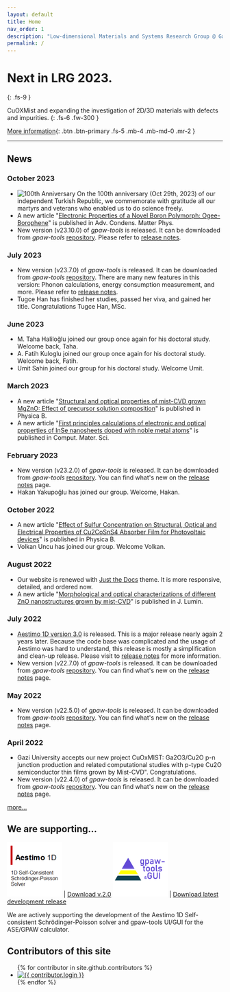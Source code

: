 ```yaml
---
layout: default
title: Home
nav_order: 1
description: "Low-dimensional Materials and Systems Research Group @ Gazi Univ."
permalink: /
---
```


# Next in LRG 2023.
{: .fs-9 }

CuOXMist and expanding the investigation of 2D/3D materials with defects and impurities.
{: .fs-6 .fw-300 }

[More information](docs/research/next-in-lrg){: .btn .btn-primary .fs-5 .mb-4 .mb-md-0 .mr-2 }

---

## News

### October 2023

* ![100th Anniversary](https://raw.githubusercontent.com/stevenrskelton/flag-icon/master/png/16/country-4x3/tr.png) On the 100th anniversary (Oct 29th, 2023) of our independent Turkish Republic, we commemorate with gratitude all our martyrs and veterans who enabled us to do science freely.
* A new article "[Electronic Properties of a Novel Boron Polymorph: Ogee-Borophene](https://doi.org/10.1155/2023/9933049)" is published in Adv. Condens. Matter Phys.
* New version (v23.10.0) of *gpaw-tools* is released. It can be downloaded from *gpaw-tools* [repository](https://github.com/lrgresearch/gpaw-tools). Please refer to [release notes](https://www.lrgresearch.org/gpaw-tools/development/releasenotes/#version-23100).

### July 2023

* New version (v23.7.0) of *gpaw-tools* is released. It can be downloaded from *gpaw-tools* [repository](https://github.com/lrgresearch/gpaw-tools). There are many new features in this version: Phonon calculations, energy consumption measurement, and more. Please refer to [release notes](https://www.lrgresearch.org/gpaw-tools/development/releasenotes/#version-2370).
* Tugce Han has finished her studies, passed her viva, and gained her title. Congratulations Tugce Han, MSc.

### June 2023

* M. Taha Haliloğlu joined our group once again for his doctoral study. Welcome back, Taha.
* A. Fatih Kuloglu joined our group once again for his doctoral study. Welcome back, Fatih.
* Umit Sahin joined our group for his doctoral study. Welcome Umit.

### March 2023

* A new article "[Structural and optical properties of mist-CVD grown MgZnO: Effect of precursor solution composition](https://doi.org/10.1016/j.physb.2023.414854)" is published in Physica B.
* A new article "[First principles calculations of electronic and optical properties of InSe nanosheets doped with noble metal atoms](https://doi.org/10.1016/j.commatsci.2023.112114)" is published in Comput. Mater. Sci.

### February 2023

* New version (v23.2.0) of *gpaw-tools* is released. It can be downloaded from *gpaw-tools* [repository](https://github.com/lrgresearch/gpaw-tools). You can find what's new on the [release notes](https://www.lrgresearch.org/gpaw-tools/development/releasenotes/#version-2320) page.
* Hakan Yakupoğlu has joined our group. Welcome, Hakan.

### October 2022

* A new article "[Effect of Sulfur Concentration on Structural, Optical and Electrical Properties of Cu2CoSnS4 Absorber Film for Photovoltaic devices](https://doi.org/10.1016/j.physb.2022.414424)" is published in Physica B.
* Volkan Uncu has joined our group. Welcome Volkan.

### August 2022

* Our website is renewed with [Just the Docs](https://github.com/just-the-docs/just-the-docs) theme. It is more responsive, detailed, and ordered now.
* A new article "[Morphological and optical characterizations of different ZnO nanostructures grown by mist-CVD](https://doi.org/10.1016/j.jlumin.2022.119158)" is published in J. Lumin.

### July 2022

* [Aestimo 1D version 3.0](https://www.aestimosolver.org/) is released. This is a major release nearly again 2 years later. Because the code base was complicated and the usage of Aestimo was hard to understand, this release is mostly a simplification and clean-up release. Please visit to [release notes](https://www.aestimosolver.org/releasenotes.html#v300-july-13-2022) for more information.
* New version (v22.7.0) of *gpaw-tools* is released. It can be downloaded from *gpaw-tools* [repository](https://github.com/lrgresearch/gpaw-tools). You can find what's new on the [release notes](https://www.lrgresearch.org/gpaw-tools/development/releasenotes/#version-2270) page.

### May 2022
* New version (v22.5.0) of *gpaw-tools* is released. It can be downloaded from *gpaw-tools* [repository](https://github.com/lrgresearch/gpaw-tools). You can find what's new on the [release notes](https://www.lrgresearch.org/gpaw-tools/development/releasenotes/#version-2250) page.

### April 2022

* Gazi University accepts our new project CuOxMIST: Ga2O3/Cu2O p-n junction production and related computational studies with p-type Cu2O semiconductor thin films grown by Mist-CVD". Congratulations.
* New version (v22.4.0) of *gpaw-tools* is released. It can be downloaded from *gpaw-tools* [repository](https://github.com/lrgresearch/gpaw-tools). You can find what's new on the [release notes](https://www.lrgresearch.org/gpaw-tools/development/releasenotes/#version-2240) page.
 
[more...](docs/archive/newsarchive.md)

## We are supporting...

[![Image](assets/images/aestimosmall.gif)](http://www.aestimosolver.org/) | [Download v.2.0](https://github.com/aestimosolver/aestimo/releases/download/v2.0/aestimo-v.2.0-master.zip)
[![Image](assets/images/gpaw-tools.png)](https://www.lrgresearch.org/gpaw-tools/) | [Download latest development release](https://github.com/lrgresearch/gpaw-tools/archive/refs/heads/main.zip)

We are actively supporting the development of the Aestimo 1D Self-consistent Schrödinger-Poisson solver and gpaw-tools UI/GUI for the ASE/GPAW calculator.


## Contributors of this site

<ul class="list-style-none">
{% for contributor in site.github.contributors %}
  <li class="d-inline-block mr-1">
     <a href="{{ contributor.html_url }}"><img src="{{ contributor.avatar_url }}" width="32" height="32" alt="{{ contributor.login }}"/></a>
  </li>
{% endfor %}
</ul>
